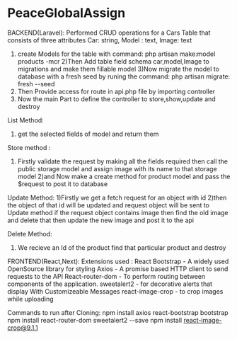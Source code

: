 # PeaceGlobalAssign
BACKEND(Laravel):
Performed CRUD operations for a Cars Table that consists of three attributes Car: string, Model : text, Image: text 

1) create Models for the table with command: 
php artisan make:model products -mcr
2)Then Add table field schema car,model,Image to migrations and make them fillable model
3)Now migrate the model to database with a fresh seed by runing the command:
php artisan migrate: fresh --seed
4) Then Provide access for route in api.php file by importing controller
5) Now the main Part to define the controller to store,show,update and destroy

List Method: 
1) get the selected fields of model and return them

Store method :
1) Firstly validate the request by making all the fields required then call the public storage model and assign image with its name to that storage model
2)and Now make a create method for product model and pass the $request to post it to database

Update Method:
1)Firstly we get a fetch request for an object with id
2)then the object of that id will be updated and request object will be sent to Update method if the request object contains image then find the old image and delete that then update the new image and post it to the api

Delete Method:
1) We recieve an Id of the product find that particular product and destroy




FRONTEND(React,Next): 
Extensions used : 
React Bootstrap - A widely used OpenSource library for styling
Axios - A promise based HTTP client to send requests to the API
React-router-dom - To perform routing between components of the application.
sweetalert2 - for decorative alerts that display With Customizeable Messages
react-image-crop - to crop images while uploading

Commands to run after Cloning:
npm install axios react-bootstrap bootstrap 
npm install react-router-dom sweetalert2 --save
npm install react-image-crop@9.1.1





